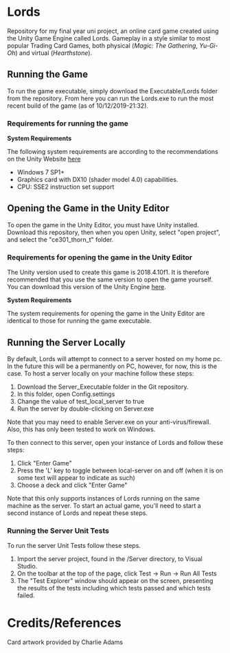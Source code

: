# Lords
Repository for my final year uni project, an online card game created using the Unity Game Engine called Lords. Gameplay in a style similar to most popular Trading Card Games, both physical (*Magic: The Gathering*, *Yu-Gi-Oh*) and virtual (*Hearthstone*).

## Running the Game
To run the game executable, simply download the Executable/Lords folder from the repository. From here you can run the Lords.exe to run the most recent build of the game (as of 10/12/2019-21:32).

### Requirements for running the game
**System Requirements**

The following system requirements are according to the recommendations on the Unity Website [here](https://unity3d.com/unity/system-requirements)
*  Windows 7 SP1+
*  Graphics card with DX10 (shader model 4.0) capabilities.
*  CPU: SSE2 instruction set support

## Opening the Game in the Unity Editor
To open the game in the Unity Editor, you must have Unity installed. Download this repository, then when you open Unity, select "open project", and select the "ce301\_thorn\_t" folder.

### Requirements for opening the game in the Unity Editor
The Unity version used to create this game is 2018.4.10f1. It is therefore recommended that you use the same version to open the game yourself. You can download this version of the Unity Engine [here](https://unity3d.com/get-unity/download?thank-you=update&download_nid=63055&os=Win).

**System Requirements**

The system requirements for opening the game in the Unity Editor are identical to those for running the game executable.

## Running the Server Locally

By default, Lords will attempt to connect to a server hosted on my home pc. In the future this will be a permanently on PC, however, for now, this is the case. To host a server locally on your machine follow these steps:

1) Download the Server_Executable folder in the Git repository.
2) In this folder, open Config.settings
3) Change the value of test_local_server to true
4) Run the server by double-clicking on Server.exe

Note that you may need to enable Server.exe on your anti-virus/firewall. Also, this has only been tested to work on Windows.


To then connect to this server, open your instance of Lords and follow these steps:

1) Click "Enter Game"
2) Press the 'L' key to toggle between local-server on and off (when it is on some text will appear to indicate as such)
3) Choose a deck and click "Enter Game"

Note that this only supports instances of Lords running on the same machine as the server. To start an actual game, you'll need to start a second instance of Lords and repeat these steps.

### Running the Server Unit Tests

To run the server Unit Tests follow these steps.

1) Import the server project, found in the /Server directory, to Visual Studio.
2) On the toolbar at the top of the page, click Test -> Run -> Run All Tests
3) The "Test Explorer" window should appear on the screen, presenting the results of the tests including which tests passed and which tests failed.

# Credits/References

Card artwork provided by Charlie Adams